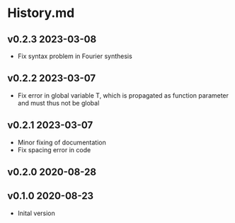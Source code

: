 # History.md

## v0.2.3 2023-03-08
- Fix syntax problem in Fourier synthesis

## v0.2.2 2023-03-07
- Fix error in global variable T, which is propagated as function parameter and
  must thus not be global

## v0.2.1 2023-03-07
- Minor fixing of documentation
- Fix spacing error in code

## v0.2.0 2020-08-28

## v0.1.0 2020-08-23
- Inital version
